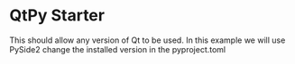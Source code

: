 # QtPy Starter

This should allow any version of Qt to be used. In this example we will use PySide2 change the installed version in the pyproject.toml

